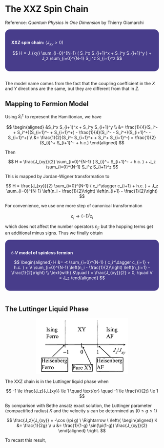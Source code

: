 <style>
    .katex {
        font-size: 1.1em;
    }
    .remark {
        border-radius: 15px;
        padding: 20px;
        background-color: SeaGreen;
        color: White;
    }
    .result {
        border-radius: 15px;
        padding: 20px;
        background-color: DarkSlateBlue;
        color: White;
    }
</style>

# The XXZ Spin Chain

Reference: *Quantum Physics in One Dimension* by Thierry Giamarchi

<div class="result">

**XXZ spin chain:** ($J_{xy} > 0$)

$$
H = J_{xy} \sum_{i=0}^{N-1} (
    S_i^x S_{i+1}^x + S_i^y S_{i+1}^y
) + J_z \sum_{i=0}^{N-1} S_i^z S_{i+1}^z
$$

</div><br>

The model name comes from the fact that the coupling coefficient in the $X$ and $Y$ directions are the same, but they are different from that in $Z$. 

## Mapping to Fermion Model

Using $S_i^\pm$ to represent the Hamiltonian, we have

$$
\begin{aligned}
    &S_i^x S_{i+1}^x + S_i^y S_{i+1}^y
    \\
    &= \frac{1}{4}(S_i^- + S_i^+)(S_{i+1}^- + S_{i+1}^+)
     - \frac{1}{4}(S_i^- - S_i^+)(S_{i+1}^- - S_{i+1}^+)
    \\
    &= \frac{1}{2}(S_i^- S_{i+1}^+ + S_i^+ S_{i+1}^-)
    = \frac{1}{2}(S_{i}^+ S_{i+1}^- + h.c.)
\end{aligned}
$$

Then

$$
H = \frac{J_{xy}}{2} \sum_{i=0}^{N-1} (
    S_{i}^+ S_{i+1}^- + h.c.
) + J_z \sum_{i=0}^{N-1} S_i^z S_{i+1}^z
$$

This is mapped by Jordan-Wigner transformation to

$$
H = \frac{J_{xy}}{2} \sum_{i=0}^{N-1} (
    c_i^\dagger c_{i+1} + h.c.
) + J_z \sum_{i=0}^{N-1} \left(n_i - \frac{1}{2}\right)
\left(n_{i+1} - \frac{1}{2}\right)
$$

For convenience, we use one more step of canonical transformation

$$
c_j \to (-1)^j c_j
$$

which does not affect the number operators $n_j$; but the hopping terms get an additional minus signs. Thus we finally obtain

<div class="result">

**$t$-$V$ model of spinless fermion**

$$
\begin{aligned}
    H &= -t \sum_{i=0}^{N-1} (
        c_i^\dagger c_{i+1} + h.c.
    ) + V \sum_{i=0}^{N-1} \left(n_i - \frac{1}{2}\right)
    \left(n_{i+1} - \frac{1}{2}\right)
    \\
    \text{with} &\quad 
    t = \frac{J_{xy}}{2} > 0, \quad V = J_z
\end{aligned}
$$
</div><br>

## The Luttinger Liquid Phase

<center>
<img src="images/xxz_phase.png" width="300pt">
</center>

The XXZ chain is in the Luttinger liquid phase when

$$
-1 \le \frac{J_z}{J_{xy}} \le 1
\quad \text{or} \quad
-1 \le \frac{V}{2t} \le 1
$$

By comparison with Bethe ansatz exact solution, the Luttinger parameter (compactified radius) $K$ and the velocity $u$ can be determined as ($0 \le g \le 1$)

$$
\frac{J_z}{J_{xy}} = -\cos (\pi g)
\  \Rightarrow \  \left\{
\begin{aligned}
    K &= \frac{1}{2g} \\
    u &= \frac{1}{1-g} \sin(\pi(1-g)) \frac{J_{xy}}{2}
\end{aligned}
\right.
$$

To recast this result, 
